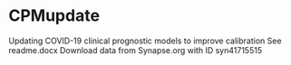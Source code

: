 # CPMupdate
Updating COVID-19 clinical prognostic models to improve calibration
See readme.docx
Download data from Synapse.org with ID syn41715515
